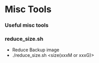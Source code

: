 Misc Tools
============================

### Useful misc tools


### reduce_size.sh
 - Reduce Backup image
 - ./reduce_size.sh <file> <size(xxxM or xxxG)>
